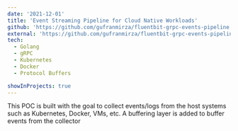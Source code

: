 ```yaml
---
date: '2021-12-01'
title: 'Event Streaming Pipeline for Cloud Native Workloads'
github: 'https://github.com/gufranmirza/fluentbit-grpc-events-pipeline'
external: 'https://github.com/gufranmirza/fluentbit-grpc-events-pipeline'
tech:
  - Golang
  - gRPC
  - Kubernetes
  - Docker
  - Protocol Buffers

showInProjects: true
---
```


This POC is built with the goal to collect events/logs from the host systems such as Kubernetes, Docker, VMs, etc. A buffering layer is added to buffer events from the collector
